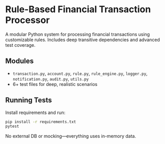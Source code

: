 # Rule-Based Financial Transaction Processor

A modular Python system for processing financial transactions using customizable rules. Includes deep transitive dependencies and advanced test coverage.

## Modules
- `transaction.py`, `account.py`, `rule.py`, `rule_engine.py`, `logger.py`, `notification.py`, `audit.py`, `utils.py`
- 6+ test files for deep, realistic scenarios

## Running Tests
Install requirements and run:

```sh
pip install -r requirements.txt
pytest
```

No external DB or mocking—everything uses in-memory data.
